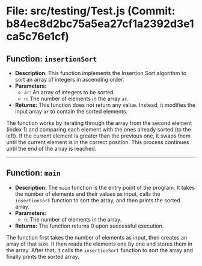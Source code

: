 # File: src/testing/Test.js (Commit: b84ec8d2bc75a5ea27cf1a2392d3e1ca5c76e1cf)

## Function: `insertionSort`

- **Description:** This function implements the Insertion Sort algorithm to sort an array of integers in ascending order.
- **Parameters:**
  - `ar`: An array of integers to be sorted.
  - `n`: The number of elements in the array `ar`.
- **Returns:** This function does not return any value. Instead, it modifies the input array `ar` to contain the sorted elements.

The function works by iterating through the array from the second element (index 1) and comparing each element with the ones already sorted (to the left). If the current element is greater than the previous one, it swaps them until the current element is in the correct position. This process continues until the end of the array is reached.

---

## Function: `main`

- **Description:** The `main` function is the entry point of the program. It takes the number of elements and their values as input, calls the `insertionSort` function to sort the array, and then prints the sorted array.
- **Parameters:**
  - `n`: The number of elements in the array.
- **Returns:** The function returns 0 upon successful execution.

The function first takes the number of elements as input, then creates an array of that size. It then reads the elements one by one and stores them in the array. After that, it calls the `insertionSort` function to sort the array and finally prints the sorted array.